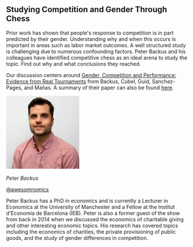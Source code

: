 ## Studying Competition and Gender Through Chess

Prior work has shown that people's response to competition is in part predicted by their gender.  Understanding why and when this occurs is important in areas such as labor market outcomes.  A well structured study is challenging due to numerous confounding factors.  Peter Backus and his colleagues have identified competitive chess as an ideal arena to study the topic.  Find out why and what conclusions they reached.

Our discussion centers around [Gender, Competition and Performance: Evidence from Real Tournaments](https://papers.ssrn.com/sol3/papers.cfm?abstract_id=2858984) from Backus, Cubel, Guid, Sanchez-Pages, and Mañas.  A summary of their paper can also be found [here](http://voxeu.org/article/women-competitive-environments-evidence-expert-chess).

<div class="row">
	<div class="col-xs-12 col-sm-3">
		<img alt="Peter Backus" src="src-studying-competition-and-gender-through-chess/peter-backus.jpg" />
		<br/>
		<p><i>Peter Backus</i></p>
		<p><a href="https://twitter.com/awesomnomics">@awesomnomics</a></p>
	</div>
	<div class="col-xs-12 col-sm-9">
		Peter Backus has a PhD in economics and is currently a Lecturer in Economics at the University of Manchester and a Fellow at the Institut d'Economia de Barcelona (IEB).  Peter is also a former guest of the show from back in 2014 when we discussed the economics of charitable giving and other interesting economic topics.  His research has covered topics including the economics of charities, the private provisioning of public goods, and the study of gender differences in competition.
	</div>
</div>

<div class="clear" />

